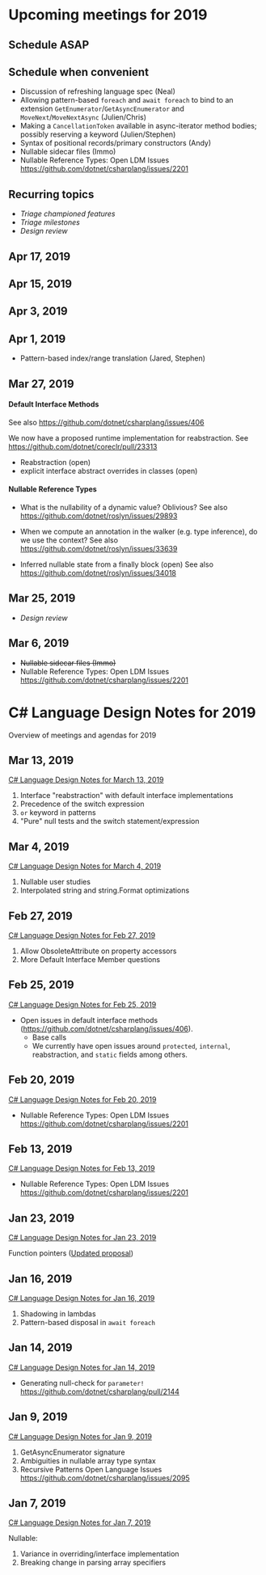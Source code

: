 # Upcoming meetings for 2019

## Schedule ASAP

## Schedule when convenient

- Discussion of refreshing language spec (Neal)
- Allowing pattern-based `foreach` and `await foreach` to bind to an extension `GetEnumerator`/`GetAsyncEnumerator` and `MoveNext`/`MoveNextAsync` (Julien/Chris)
- Making a `CancellationToken` available in async-iterator method bodies; possibly reserving a keyword (Julien/Stephen) 
- Syntax of positional records/primary constructors (Andy)
- Nullable sidecar files (Immo)
- Nullable Reference Types: Open LDM Issues https://github.com/dotnet/csharplang/issues/2201

## Recurring topics

- *Triage championed features*
- *Triage milestones*
- *Design review*

## Apr 17, 2019

## Apr 15, 2019

## Apr 3, 2019

## Apr 1, 2019

- Pattern-based index/range translation (Jared, Stephen)

## Mar 27, 2019

#### Default Interface Methods
See also https://github.com/dotnet/csharplang/issues/406

We now have a proposed runtime implementation for reabstraction.  See https://github.com/dotnet/coreclr/pull/23313

- Reabstraction (open)
- explicit interface abstract overrides in classes (open)

#### Nullable Reference Types

- What is the nullability of a dynamic value?  Oblivious?
  See also https://github.com/dotnet/roslyn/issues/29893

- When we compute an annotation in the walker (e.g. type inference), do we use the context?
  See also https://github.com/dotnet/roslyn/issues/33639

- Inferred nullable state from a finally block (open)
  See also https://github.com/dotnet/roslyn/issues/34018

## Mar 25, 2019

- *Design review*

## Mar 6, 2019

- ~~Nullable sidecar files (Immo)~~
- Nullable Reference Types: Open LDM Issues https://github.com/dotnet/csharplang/issues/2201

# C# Language Design Notes for 2019

Overview of meetings and agendas for 2019

## Mar 13, 2019

[C# Language Design Notes for March 13, 2019](LDM-2019-03-13.md)

1. Interface "reabstraction" with default interface implementations
2. Precedence of the switch expression
3. `or` keyword in patterns
4. "Pure" null tests and the switch statement/expression

## Mar 4, 2019

[C# Language Design Notes for March 4, 2019](LDM-2019-03-04.md)

1. Nullable user studies
2. Interpolated string and string.Format optimizations

## Feb 27, 2019

[C# Language Design Notes for Feb 27, 2019](LDM-2019-02-27.md)

1. Allow ObsoleteAttribute on property accessors
2. More Default Interface Member questions

## Feb 25, 2019

[C# Language Design Notes for Feb 25, 2019](LDM-2019-02-25.md)

- Open issues in default interface methods (https://github.com/dotnet/csharplang/issues/406). 
    - Base calls
    - We currently have open issues around `protected`, `internal`, reabstraction, and `static` fields among others.

## Feb 20, 2019

[C# Language Design Notes for Feb 20, 2019](LDM-2019-02-20.md)

- Nullable Reference Types: Open LDM Issues https://github.com/dotnet/csharplang/issues/2201

## Feb 13, 2019

[C# Language Design Notes for Feb 13, 2019](LDM-2019-02-13.md)

- Nullable Reference Types: Open LDM Issues https://github.com/dotnet/csharplang/issues/2201

## Jan 23, 2019

[C# Language Design Notes for Jan 23, 2019](LDM-2019-01-23.md)

Function pointers ([Updated proposal](https://github.com/dotnet/csharplang/blob/master/proposals/function-pointers.md))

## Jan 16, 2019

[C# Language Design Notes for Jan 16, 2019](LDM-2019-01-16.md)

1. Shadowing in lambdas
2. Pattern-based disposal in `await foreach`

## Jan 14, 2019

[C# Language Design Notes for Jan 14, 2019](LDM-2019-01-14.md)

- Generating null-check for `parameter!`
https://github.com/dotnet/csharplang/pull/2144

## Jan 9, 2019

[C# Language Design Notes for Jan 9, 2019](LDM-2019-01-09.md)

1. GetAsyncEnumerator signature
2. Ambiguities in nullable array type syntax
2. Recursive Patterns Open Language Issues https://github.com/dotnet/csharplang/issues/2095

## Jan 7, 2019

[C# Language Design Notes for Jan 7, 2019](LDM-2019-01-07.md)

Nullable:

1. Variance in overriding/interface implementation
2. Breaking change in parsing array specifiers


